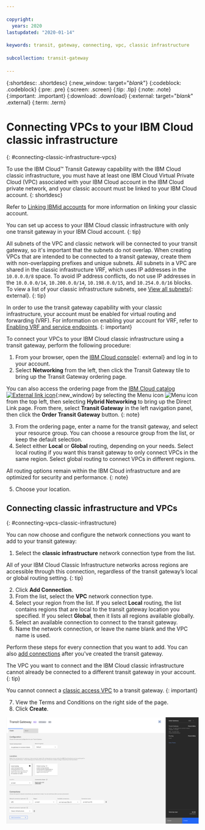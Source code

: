 ```yaml
---

copyright:
  years: 2020
lastupdated: "2020-01-14"

keywords: transit, gateway, connecting, vpc, classic infrastructure

subcollection: transit-gateway

---
```


{:shortdesc: .shortdesc}
{:new_window: target="_blank_"}
{:codeblock: .codeblock}
{:pre: .pre}
{:screen: .screen}
{:tip: .tip}
{:note: .note}
{:important: .important}
{:download: .download}
{:external: target="_blank_" .external}
{:term: .term}

# Connecting VPCs to your IBM Cloud classic infrastructure
{: #connecting-classic-infrastructure-vpcs}

To use the IBM Cloud™ Transit Gateway capability with the IBM Cloud classic infrastructure, you must have at least one IBM Cloud Virtual Private Cloud (VPC) associated with your IBM Cloud account in the IBM Cloud private network, and your classic account must be linked to your IBM Cloud account.
{: shortdesc}

Refer to [Linking IBMid accounts](/docs/account?topic=account-unifyingaccounts) for more information on linking your classic account.

You can set up access to your IBM Cloud classic infrastructure with only one transit gateway in your IBM Cloud account.
{: tip}

All subnets of the VPC and classic network will be connected to your transit gateway, so it's important that the subnets do not overlap. When creating VPCs that are intended to be connected to a transit gateway, create them with non-overlapping prefixes and unique subnets. All subnets in a VPC are shared in the classic infrastructure VRF, which uses IP addresses in the `10.0.0.0/8` space. To avoid IP address conflicts, do not use IP addresses in the `10.0.0.0/14`, `10.200.0.0/14`, `10.198.0.0/15`, and `10.254.0.0/16` blocks. To view a list of your classic infrastructure subnets, see [View all subnets](/docs/infrastructure/subnets?topic=subnets-view-all-subnets){: external}.
{: tip}

In order to use the transit gateway capability with your classic infrastructure, your account must be enabled for virtual routing and forwarding (VRF). For information on enabling your account for VRF, refer to [Enabling VRF and service endpoints](/docs/account?topic=account-vrf-service-endpoint).
{: important}

To connect your VPCs to your IBM Cloud classic infrastructure using a transit gateway, perform the following procedure:

1. From your browser, open the [IBM Cloud console](https://cloud.ibm.com/catalog){: external} and log in to your account.
2. Select **Networking** from the left, then click the Transit Gateway tile to bring up the Transit Gateway ordering page.

You can also access the ordering page from the [IBM Cloud catalog ![External link icon](../../icons/launch-glyph.svg "External link icon")](https://cloud.ibm.com){:new_window} by selecting the Menu icon ![Menu icon](../../icons/icon_hamburger.svg) from the top left, then selecting **Hybrid Networking** to bring up the Direct Link page. From there, select **Transit Gateway** in the left navigation panel, then click the **Order Transit Gateway** button.
{: note}

3. From the ordering page, enter a name for the transit gateway, and select your resource group. You can choose a resource group from the list, or keep the default selection.
4. Select either **Local** or **Global** routing, depending on your needs.
  Select local routing if you want this transit gateway to only connect VPCs in the same region. Select global routing to connect VPCs in different regions.

  All routing options remain within the IBM Cloud infrastructure and are optimized for security and performance.
  {: note}

5. Choose your location.

## Connecting classic infrastructure and VPCs
{: #connecting-vpcs-classic-infrastructure}

You can now choose and configure the network connections you want to add to your transit gateway:
1. Select the **classic infrastructure** network connection type from the list.

All of your IBM Cloud Classic Infrastructure networks across regions are accessible through this connection, regardless of the transit gateway’s local or global routing setting.
{: tip}

2. Click **Add Connection**.
3. From the list, select the **VPC** network connection type.
4. Select your region from the list.
  If you select **Local** routing, the list contains regions that are local to the transit gateway location you specified. If you select **Global**, then it lists all regions available globally.
5. Select an available connection to connect to the transit gateway.
6. Name the network connection, or leave the name blank and the VPC name is used.

  Perform these steps for every connection that you want to add. You can also [add connections](/docs/infrastructure/transit-gateway?topic=transit-gateway-adding-connections) after you've created the transit gateway.

  The VPC you want to connect and the IBM Cloud classic infrastructure cannot already be connected to a different transit gateway in your account.
  {: tip}

  You cannot connect a [classic access VPC](/docs/vpc?topic=vpc-setting-up-access-to-classic-infrastructure) to a transit gateway.
  {: important}

7. View the Terms and Conditions on the right side of the page.
8. Click **Create**.

![Classic infrastructure to VPC](images/5-connectClassicToVPC.png)    
